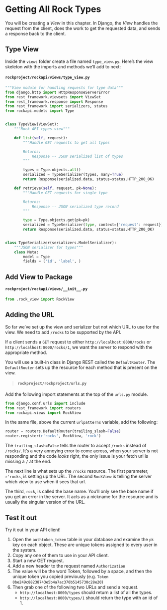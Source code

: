 # Getting All Rock Types

You will be creating a _View_ in this chapter. In Django, the _View_ handles the request from the client, does the work to get the requested data, and sends a response back to the client.

## Type View

Inside the `views` folder create a file named `type_view.py`. Here’s the view skeleton with the imports and methods we’ll add to next:

#### `rockproject/rockapi/views/type_view.py`

```py
"""View module for handling requests for type data"""
from django.http import HttpResponseServerError
from rest_framework.viewsets import ViewSet
from rest_framework.response import Response
from rest_framework import serializers, status
from rockapi.models import Type


class TypeView(ViewSet):
    """Rock API types view"""

    def list(self, request):
        """Handle GET requests to get all types

        Returns:
            Response -- JSON serialized list of types
        """

        types = Type.objects.all()
        serialized = TypeSerializer(types, many=True)
        return Response(serialized.data, status=status.HTTP_200_OK)

    def retrieve(self, request, pk=None):
        """Handle GET requests for single type

        Returns:
            Response -- JSON serialized type record
        """

        type = Type.objects.get(pk=pk)
        serialized = TypeSerializer(type, context={'request': request})
        return Response(serialized.data, status=status.HTTP_200_OK)


class TypeSerializer(serializers.ModelSerializer):
    """JSON serializer for types"""
    class Meta:
        model = Type
        fields = ('id', 'label', )
```

## Add View to Package

#### `rockproject/rockapi/views/__init__.py`

```py
from .rock_view import RockView
```

## Adding the URL

So far we’ve set up the view and serializer but not which URL to use for the view. We need to add `/rocks` to be supported by the API.

If a client sends a `GET` request to either `http://localhost:8000/rocks` or `http://localhost:8000/rocks/1`, we want the server to respond with the appropriate method.

You will use a built-in class in Django REST called the `DefaultRouter`. The `DefaultRouter` sets up the resource for each method that is present on the view.

> #### `rockproject/rockproject/urls.py`

Add the following import statements at the top of the `urls.py` module.

```py
from django.conf.urls import include
from rest_framework import routers
from rockapi.views import RockView
```

In the same file, above the current `urlpatterns` variable, add the following:

```py
router = routers.DefaultRouter(trailing_slash=False)
router.register(r'rocks', RockView, 'rock')
```
The `trailing_slash=False` tells the router to accept `/rocks` instead of `/rocks/`. It’s a very annoying error to come across, when your server is not responding and the code _looks_ right, the only issue is your fetch url is missing a `/` at the end.

The next line is what sets up the `/rocks` resource. The first parameter, `r'rocks`, is setting up the URL. The second `RockView` is telling the server which view to use when it sees that url.

The third, `rock`, is called the base name. You’ll only see the base name if you get an error in the server. It acts as a nickname for the resource and is usually the singular version of the URL.

## Test it out

Try it out in your API client!

1. Open the `authtoken_token` table in your database and examine the `pk` key on each object. These are unique tokens assigned to every user in the system.
2. Copy any one of them to use in your API client.
3. Start a new GET request.
4. Add a new header to the request named `Authorization`
5. The value will be the word Token, followed by a space, and then the unique token you copied previously (e.g. `Token 0be249c88238743e5b4a7ac370b5145730c28e20`)
6. Then grab one of the following two URLs and send a request.
   - `http://localhost:8000/types` should return a list of all the types.
   - `http://localhost:8000/types/1` should return the type with an id of 1.
